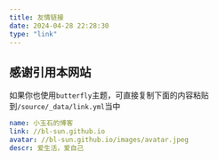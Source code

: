 ```yaml
---
title: 友情链接
date: 2024-04-28 22:28:30
type: "link"
---
```


## 感谢引用本网站

如果你也使用`butterfly`主题，可直接复制下面的内容粘贴到`/source/_data/link.yml`当中

```yml
name: 小玉石的博客
link: //bl-sun.github.io
avatar: //bl-sun.github.io/images/avatar.jpeg
descr: 爱生活，爱自己
```